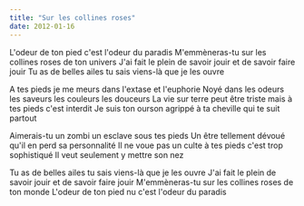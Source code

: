 ```yaml
---
title: "Sur les collines roses"
date: 2012-01-16
---
```


L'odeur de ton pied c'est l'odeur du paradis
M'emmèneras-tu sur les collines roses de ton univers
J'ai fait le plein de savoir jouir et de savoir faire jouir
Tu as de belles ailes tu sais viens-là que je les ouvre

A tes pieds je me meurs dans l'extase et l'euphorie
Noyé dans les odeurs les saveurs les couleurs les douceurs
La vie sur terre peut être triste mais à tes pieds c'est interdit
Je suis ton ourson agrippé à ta cheville qui te suit partout

Aimerais-tu un zombi un esclave sous tes pieds
Un être tellement dévoué qu'il en perd sa personnalité
Il ne voue pas un culte à tes pieds c'est trop sophistiqué
Il veut seulement y mettre son nez

Tu as de belles ailes tu sais viens-là que je les ouvre
J'ai fait le plein de savoir jouir et de savoir faire jouir
M'emmèneras-tu sur les collines roses de ton monde
L'odeur de ton pied nu c'est l'odeur du paradis
